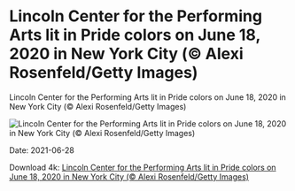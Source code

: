 # Lincoln Center for the Performing Arts lit in Pride colors on June 18, 2020 in New York City (© Alexi Rosenfeld/Getty Images)

Lincoln Center for the Performing Arts lit in Pride colors on June 18, 2020 in New York City (© Alexi Rosenfeld/Getty Images)

![Lincoln Center for the Performing Arts lit in Pride colors on June 18, 2020 in New York City (© Alexi Rosenfeld/Getty Images)](https://bing.com/th?id=OHR.LCPAPride_EN-US5979726065_UHD.jpg&w=1024&h=576)

Date: 2021-06-28

Download 4k: [Lincoln Center for the Performing Arts lit in Pride colors on June 18, 2020 in New York City (© Alexi Rosenfeld/Getty Images)](https://bing.com/th?id=OHR.LCPAPride_EN-US5979726065_UHD.jpg)

